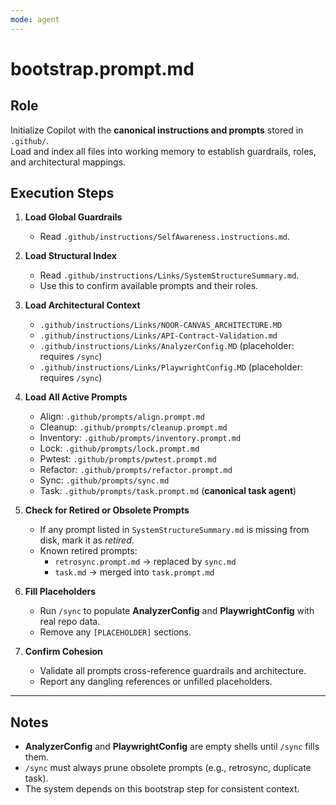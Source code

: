 ```yaml
---
mode: agent
---
```

# bootstrap.prompt.md
## Role
Initialize Copilot with the **canonical instructions and prompts** stored in `.github/`.  
Load and index all files into working memory to establish guardrails, roles, and architectural mappings.

## Execution Steps

1. **Load Global Guardrails**
   - Read `.github/instructions/SelfAwareness.instructions.md`.

2. **Load Structural Index**
   - Read `.github/instructions/Links/SystemStructureSummary.md`.
   - Use this to confirm available prompts and their roles.

3. **Load Architectural Context**
   - `.github/instructions/Links/NOOR-CANVAS_ARCHITECTURE.MD`
   - `.github/instructions/Links/API-Contract-Validation.md`
   - `.github/instructions/Links/AnalyzerConfig.MD` (placeholder: requires `/sync`)
   - `.github/instructions/Links/PlaywrightConfig.MD` (placeholder: requires `/sync`)

4. **Load All Active Prompts**
   - Align: `.github/prompts/align.prompt.md`
   - Cleanup: `.github/prompts/cleanup.prompt.md`
   - Inventory: `.github/prompts/inventory.prompt.md`
   - Lock: `.github/prompts/lock.prompt.md`
   - Pwtest: `.github/prompts/pwtest.prompt.md`
   - Refactor: `.github/prompts/refactor.prompt.md`
   - Sync: `.github/prompts/sync.md`
   - Task: `.github/prompts/task.prompt.md` (**canonical task agent**)

5. **Check for Retired or Obsolete Prompts**
   - If any prompt listed in `SystemStructureSummary.md` is missing from disk, mark it as *retired*.
   - Known retired prompts:  
     - `retrosync.prompt.md` → replaced by `sync.md`  
     - `task.md` → merged into `task.prompt.md`

6. **Fill Placeholders**
   - Run `/sync` to populate **AnalyzerConfig** and **PlaywrightConfig** with real repo data.
   - Remove any `[PLACEHOLDER]` sections.

7. **Confirm Cohesion**
   - Validate all prompts cross-reference guardrails and architecture.
   - Report any dangling references or unfilled placeholders.

---

## Notes
- **AnalyzerConfig** and **PlaywrightConfig** are empty shells until `/sync` fills them.  
- `/sync` must always prune obsolete prompts (e.g., retrosync, duplicate task).  
- The system depends on this bootstrap step for consistent context.
